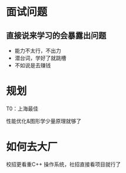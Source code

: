 # 面试问题

## 直接说来学习的会暴露出问题

- 能力不太行，不出力
- 潜台词，学好了就跳槽
- 不如说是去赚钱



# 规划

T0：上海最佳 

性能优化&图形学少量原理就够了

# 如何去大厂

校招更看重C++ 操作系统，社招直接看项目就行了